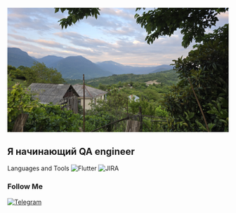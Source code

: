 [![Header](https://github.com/Maria272727/Maria272727/blob/main/assets/20250614_192417.jpg)](https://github.com/Maria272727/Maria272727/blob/main/README.md)

## Я начинающий QA engineer

Languages and Tools
![Flutter](https://img.shields.io/badge/-Flutter-090909?stule=for-the-badge&logo=flutter&logoColor=47C5FB)
![JIRA](https://img.shields.io/badge/-Jira-090909?stule=for-the-badge&logo=jira&logoColor=#0052CC)

### Follow Me
[![Telegram](https://img.shields.io/badge/-Telegram-090909?stule=for-the-badge&logo=telegram&logoColor=27A0D9)](https://t.me/palyanova_m)
